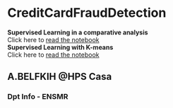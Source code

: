 # CreditCardFraudDetection
**Supervised Learning in a comparative analysis**<br/>
Click here to [read the notebook](Clustering2.ipynb)  <br/>
**Supervised Learning with K-means**<br/>
Click here to [read the notebook](DetectionDeLaFraude.ipynb) 

## A.BELFKIH @HPS Casa
### Dpt Info - ENSMR
